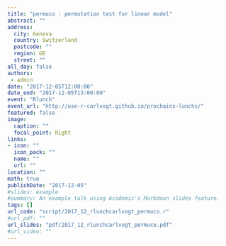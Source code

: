 ```yaml
---
title: "permuco : permutation test for linear model"
abstract: ""
address:
  city: Geneva
  country: Switzerland
  postcode: ""
  region: GE
  street: ""
all_day: false
authors:
 - admin
date: "2017-12-05T12:00:00"
date_end: "2017-12-05T13:00:00"
event: "Rlunch"
event_url: "http://use-r-carlvogt.github.io/prochains-lunchs/"
featured: false
image:
  caption: ""
  focal_point: Right
links:
- icon: ""
  icon_pack: ""
  name: ""
  url: ""
location: ""
math: true
publishDate: "2017-12-05"
#slides: example
#summary: An example talk using Academic's Markdown slides feature.
tags: []
url_code: "script/2017_12_rlunchcarlvogt_permuco.r"
#url_pdf: ""
url_slides: "pdf/2017_12_rlunchcarlvogt_permuco.pdf"
#url_video: ""
---
```



